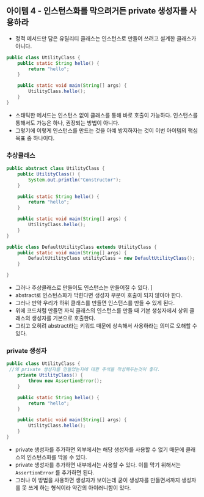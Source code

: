 ## 아이템 4 - 인스턴스화를 막으려거든 private 생성자를 사용하라

- 정적 메서드만 담은 유틸리티 클래스는 인스턴스로 만들어 쓰려고 설계한 클래스가 아니다.

```java
public class UtilityClass {
	public static String hello() {
		return "hello";
	}

	public static void main(String[] args) {
		UtilityClass.hello();
	}
}
```

- 스태틱한 메서드는 인스턴스 없이 클래스를 통해 바로 호출이 가능하다. 인스턴스를 통해서도 가능은 하나, 권장되는 방법이 아니다.
- 그렇기에 이렇게 인스턴스를 만드는 것을 아예 방지하자는 것이 이번 아이템의 핵심 목표 중 하나이다.

### 추상클래스

```java
public abstract class UtilityClass {
	public UtilityClass() {
		System.out.println("Constructor");
	}

	public static String hello() {
		return "hello";
	}

	public static void main(String[] args) {
		UtilityClass.hello();
	}
}
```

```java
public class DefaultUtilityClass extends UtilityClass {
	public static void main(String[] args) {
		DefaultUtilityClass utilityClass = new DefaultUtilityClass();
	}

}
```

- 그러나 추상클래스로 만들어도 인스턴스는 만들어질 수 있다. ]
- abstract로 인스턴스화가 막힌다면 생성자 부분이 호출이 되지 않아야 한다.
- 그러나 만약 우리가 하위 클래스를 만들면 인스턴스를 만들 수 있게 된다.
- 위에 코드처럼 만들면 자식 클래스의 인스턴스를 만들 때 기본 생성자에서 상위 클래스의 생성자를 기본으로 호출한다.
- 그리고 오히려 abstract라는 키워드 때문에 상속해서 사용하라는 의미로 오해할 수 있다.

### private 생성자

```java
public class UtilityClass {
 //왜 private 생성자를 만들었는지에 대한 주석을 작성해두는것이 좋다. 
	private UtilityClass() {
		throw new AssertionError();
	}

	public static String hello() {
		return "hello";
	}

	public static void main(String[] args) {
		UtilityClass.hello();
	}
}
```

- private 생성자를 추가하면 외부에서는 해당 생성자를 사용할 수 없기 때문에 클래스의 인스턴스화를 막을 수 있다.
- private 생성자를 추가하면 내부에서는 사용할 수 있다. 이를 막기 위해서는 `AssertionError` 를 추가하면 된다.
- 그러나 이 방법을 사용하면 생성자가 보이는데 굳이 생성자를 만들면서까지 생성자를 못 쓰게 하는 형식이라 약간의 아이러니함이 있다.